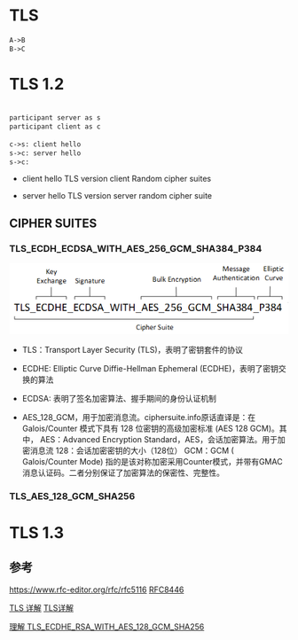 # TLS




```plantuml
A->B
B->C
```

# TLS 1.2 
```plantuml

participant server as s
participant client as c

c->s: client hello
s->c: server hello
s->c: 

```

* client hello
    TLS version
    client Random
    cipher suites

* server hello
    TLS version
    server random
    cipher suite


## CIPHER SUITES

### TLS_ECDH_ECDSA_WITH_AES_256_GCM_SHA384_P384
![avatar](./images/TLS_ECDH_ECDSA_WITH_AES_256_GCM_SHA384_P384.png)

* TLS：Transport Layer Security (TLS)，表明了密钥套件的协议
* ECDHE: Elliptic Curve Diffie-Hellman Ephemeral (ECDHE)，表明了密钥交换的算法
* ECDSA: 表明了签名加密算法、握手期间的身份认证机制

* AES_128_GCM，用于加密消息流。ciphersuite.info原话直译是：在 Galois/Counter 模式下具有 128 位密钥的高级加密标准 (AES 128 GCM)。其中，
AES：Advanced Encryption Standard，AES，会话加密算法。用于加密消息流
128：会话加密密钥的大小（128位）
GCM：GCM ( Galois/Counter Mode) 指的是该对称加密采用Counter模式，并带有GMAC消息认证码。二者分别保证了加密算法的保密性、完整性。


### TLS_AES_128_GCM_SHA256


# TLS 1.3







## 参考

https://www.rfc-editor.org/rfc/rfc5116
[RFC8446](https://tools.ietf.org/html/rfc8446)

[TLS 详解](https://blog.csdn.net/summer_fish/article/details/125279853)
[TLS详解](https://blog.csdn.net/qinwuxian19891211/article/details/123929731)

[理解 TLS_ECDHE_RSA_WITH_AES_128_GCM_SHA256](https://blog.csdn.net/H_O_W_E/article/details/125247938)